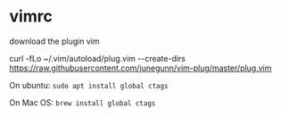 # vimrc

download the plugin vim

curl -fLo ~/.vim/autoload/plug.vim --create-dirs \
    https://raw.githubusercontent.com/junegunn/vim-plug/master/plug.vim


On ubuntu:
`sudo apt install global ctags`

On Mac OS:
`brew install global ctags`



